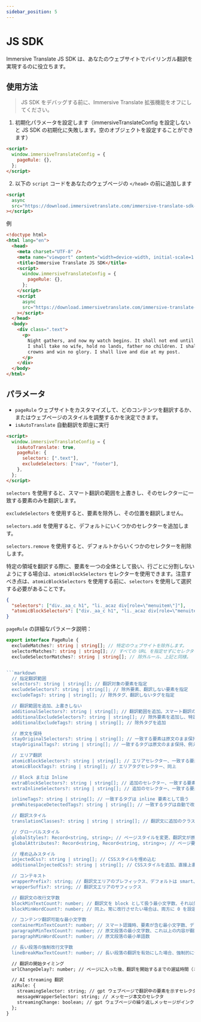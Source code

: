 ```yaml
---
sidebar_position: 5
---
```


# JS SDK

Immersive Translate JS SDK は、あなたのウェブサイトでバイリンガル翻訳を実現するのに役立ちます。

## 使用方法

> JS SDK をデバッグする前に、Immersive Translate 拡張機能をオフにしてください。

1. 初期化パラメータを設定します（immersiveTranslateConfig を設定しないと JS SDK の初期化に失敗します。空のオブジェクトを設定することができます）

```html
<script>
  window.immersiveTranslateConfig = {
    pageRule: {},
  };
</script>
```

2. 以下の `script` コードをあなたのウェブページの `</head>` の前に追加します

```html
<script
  async
  src="https://download.immersivetranslate.com/immersive-translate-sdk-latest.js"
></script>
```

例

```html
<!doctype html>
<html lang="en">
  <head>
    <meta charset="UTF-8" />
    <meta name="viewport" content="width=device-width, initial-scale=1.0" />
    <title>Immersive Translate JS SDK</title>
    <script>
      window.immersiveTranslateConfig = {
        pageRule: {},
      };
    </script>
    <script
      async
      src="https://download.immersivetranslate.com/immersive-translate-sdk-latest.js"
    ></script>
  </head>
  <body>
    <div class=".text">
      <p>
        Night gathers, and now my watch begins. It shall not end until my death.
        I shall take no wife, hold no lands, father no children. I shall wear no
        crowns and win no glory. I shall live and die at my post.
      </p>
    </div>
  </body>
</html>
```

## パラメータ

- `pageRule`
  ウェブサイトをカスタマイズして、どのコンテンツを翻訳するか、またはウェブページのスタイルを調整するかを決定できます。
- `isAutoTranslate`
  自動翻訳を即座に実行

```html
<script>
  window.immersiveTranslateConfig = {
    isAutoTranslate: true,
    pageRule: {
      selectors: [".text"],
      excludeSelectors: ["nav", "footer"],
    },
  };
</script>
```

`selectors` を使用すると、スマート翻訳の範囲を上書きし、そのセレクターに一致する要素のみを翻訳します。

`excludeSelectors` を使用すると、要素を除外し、その位置を翻訳しません。

`selectors.add` を使用すると、デフォルトにいくつかのセレクターを追加します。

`selectors.remove` を使用すると、デフォルトからいくつかのセレクターを削除します。

特定の領域を翻訳する際に、要素を一つの全体として扱い、行ごとに分割しないようにする場合は、`atomicBlockSelectors` セレクターを使用できます。注意すべき点は、`atomicBlockSelectors` を使用する前に、`selectors` を使用して選択する必要があることです。

```json
{
  "selectors": ["div._aa_c h1", "li._acaz div[role=\"menuitem\"]"],
  "atomicBlockSelectors": ["div._aa_c h1", "li._acaz div[role=\"menuitem\"]"]
}
```

`pageRule` の詳細なパラメータ説明：

```typescript
export interface PageRule {
  excludeMatches?: string | string[]; // 特定のウェブサイトを除外します。
  selectorMatches?: string | string[]; // すべての URL を指定せずにセレクターで一致させます。
  excludeSelectorMatches?: string | string[]; // 除外ルール、上記と同様。


```markdown
  // 指定翻訳範囲
  selectors?: string | string[]; // 翻訳対象の要素を指定
  excludeSelectors?: string | string[]; // 除外要素、翻訳しない要素を指定
  excludeTags?: string | string[]; // 除外タグ、翻訳しないタグを指定

  // 翻訳範囲を追加、上書きしない
  additionalSelectors?: string | string[]; // 翻訳範囲を追加。スマート翻訳のエリアに追加翻訳位置を指定。
  additionalExcludeSelectors?: string | string[]; // 除外要素を追加し、特定の位置を翻訳しないようにする。
  additionalExcludeTags?: string | string[]; // 除外タグを追加

  // 原文を保持
  stayOriginalSelectors?: string | string[]; // 一致する要素は原文のまま保持。フォーラムサイトのタグによく使用される。
  stayOriginalTags?: string | string[]; // 一致するタグは原文のまま保持、例えば `code`

  // エリア翻訳
  atomicBlockSelectors?: string | string[]; // エリアセレクター、一致する要素は一つのまとまりとして扱い、分割翻訳しない
  atomicBlockTags?: string | string[]; // エリアタグセレクター、同上

  // Block または Inline
  extraBlockSelectors?: string | string[]; // 追加のセレクター、一致する要素は block 要素として扱い、一行を占有する。
  extraInlineSelectors?: string | string[]; // 追加のセレクター、一致する要素は inline 要素として扱う。

  inlineTags?: string | string[]; // 一致するタグは inline 要素として扱う
  preWhitespaceDetectedTags?: string | string[]; // 一致するタグは自動で改行される

  // 翻訳スタイル
  translationClasses?: string | string | string[]; // 翻訳文に追加のクラスを付与

  // グローバルスタイル
  globalStyles?: Record<string, string>; // ページスタイルを変更、翻訳文が原因でページが乱れる場合に有用。
  globalAttributes?: Record<string, Record<string, string>>; // ページ要素の属性を変更

  // 埋め込みスタイル
  injectedCss?: string | string[]; // CSSスタイルを埋め込む
  additionalInjectedCss?: string | string[]; // CSSスタイルを追加、直接上書きしない。

  // コンテキスト
  wrapperPrefix?: string; // 翻訳文エリアのプレフィックス、デフォルトは smart、文字数に応じて改行を決定。
  wrapperSuffix?: string; // 翻訳文エリアのサフィックス

  // 翻訳文の改行文字数
  blockMinTextCount?: number; // 翻訳文を block として扱う最小文字数、それ以外は inline 要素。
  blockMinWordCount?: number; // 同上。常に改行させたい場合は、両方に 0 を設定。

  // コンテンツ翻訳可能な最小文字数
  containerMinTextCount?: number; // スマート認識時、要素が含む最小文字数、デフォルトは 18
  paragraphMinTextCount?: number; // 原文段落の最小文字数、これ以上の内容が翻訳される
  paragraphMinWordCount?: number; // 原文段落の最小単語数

  // 長い段落の強制改行文字数
  lineBreakMaxTextCount?: number; // 長い段落の翻訳を有効にした場合、強制的に分行する段落の最大文字数。
```

```markdown
  // 翻訳の開始タイミング
  urlChangeDelay?: number; // ページに入った後、翻訳を開始するまでの遅延時間（ミリ秒）。ウェブページの初期化を待つため、現在はデフォルトで250ms

  // AI streaming 翻訳
  aiRule: {
    streamingSelector: string; // gpt ウェブページで翻訳中の要素を示すセレクタ
    messageWrapperSelector: string; // メッセージ本文のセレクタ
    streamingChange: boolean; // gpt ウェブページの繰り返しメッセージがインクリメンタル更新かフル更新か。gpt はインクリメンタル
  };
}
```